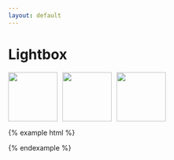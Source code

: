 ```yaml
---
layout: default
---
```


# Lightbox

<style>
  .demo-wrapper {
    display: flex;
  }

  .demo-wrapper .item {
    margin-right: 10px;
  }

  .item img {
    height: 100px;
    width: 100px;
    object-fit: cover;
  }
</style>

<div class="demo-wrapper">
  <div class="item" data-src="https://picsum.photos/id/227/400/300">
    <img src="https://img-i.westarcloud.com/2021/0824/k37azdst7byb4e22014503.png" alt="">
  </div>
  <div class="item" data-src="https://img-i.westarcloud.com/2021/0824/e33s3yb6486i7r9j014503.png">
    <img src="https://img-i.westarcloud.com/2021/0824/e33s3yb6486i7r9j014503.png" alt="">
  </div>
  <div class="item" data-src="https://picsum.photos/id/137/1000/1000">
    <img src="https://img-i.westarcloud.com/2021/0824/k37azdst7byb4e22014503.png" alt="">
  </div>
</div>

{% example html %}
<script>
  var Lightbox = ui.Lightbox;
  
  new Lightbox('.demo-wrapper', {
    selector: '.item'
  })
</script>  
{% endexample %}